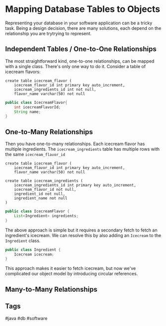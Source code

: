 # Mapping Database Tables to Objects

Representing your database in your software application can be a tricky task. Being a design decision, there are many solutions, each depend on the relationship you are trytrying to represent.  

## Independent Tables / One-to-One Relationships
The most straightforward kind, one-to-one relationships, can be mapped with a single class. There's only one way to do it. Consider a table of icecream flavors:  
```mysql
create table icecream_flavor (
    icecream_flavor_id int primary key auto_increment,
    icecream_ingredients_id int not null,
    flavor_name varchar(50) not null
```

```java
public class IcecreamFlavor{
    int icecreamFlavorId;
    String name;
}
```

## One-to-Many Relationships
Then you have one-to-many relationships. Each icecream flavor has multiple ingredients. The `icecream_ingredients` table has multiple rows with the same `icecream_flavor_id`  

```mysql
create table icecream_flavor (
    icecream_flavor_id int primary key auto_increment,
    flavor_name varchar(50) not null

create table icecream_ingredients (
    icecream_ingredients_id int primary key auto_increment,
    icecream_flavor_id not null,
    ingredient_id not null,
    ingredient_name not null
)
```
```java
public class IcecreamFlavor {
    List<Ingredient> ingredients;
}
```
The above approach is simple but it requires a secondary fetch to fetch an ingredient's icecream. We can resolve this by also adding an `Icecream` to the `Ingredient` class.

```java
public class Ingredient {
    Icecream icecream;
}
```
This approach makes it easier to fetch icecream, but now we've complicated our object model by introducing circular references.  

## Many-to-Many Relationships



## Tags
#java #db #software
